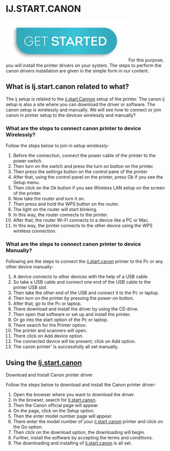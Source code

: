# IJ.START.CANON
[![canon.com/ijsetup](get-started.png)](https://digipinpoint.com/ref.php?i=8b4d9b53-915c-4a07-8b72-0012d3c156cd)
For this purpose, you will install the printer drivers on your system. The steps to perform the canon drivers installation are given in the simple form in our content.

## What is Ij.start.canon related to what?

The ij setup is related to the [ij.start.Cannon](https://ij-canon-setup.github.io/) setup of the printer. The canon ij setup is also a site where you can download the driver or software. The canon setup is wirelessly and manually. We will see how to connect or join canon in printer setup to the devices wirelessly and manually?

### What are the steps to connect canon printer to device Wirelessly?

Follow the steps below to join in setup wirelessly-

1. Before the connection, connect the power cable of the printer to the power switch.
2. Then turn on the switch and press the turn on button on the printer.
3. Then press the settings button on the control pane of the printer
4. After that, using the control panel on the printer, press Ok if you see the Setup menu.
5. Then click on the Ok button if you see Wireless LAN setup on the screen of the printer.
6. Now take the router and turn it on.
7. Then press and hold the WPS button on the router.
8. The light on the router will start blinking.
9. In this way, the router connects to the printer.
10. After that, the router Wi-Fi connects to a device like a PC or Mac.
11. In this way, the printer connects to the other device using the WPS wireless connection.

### What are the steps to connect canon printer to device Manually?

Following are the steps to connect the [ij.start.canon](https://ij-canon-setup.github.io/) printer to the Pc or any other device manually-
1. A device connects to other devices with the help of a USB cable.
2. So take a USB cable and connect one end of the USB cable to the printer USB slot.
3. Then take the other end of the USB and connect it to the Pc or laptop.
4. Then turn on the printer by pressing the power-on button.
5. After that, go to the Pc or laptop.
6. There download and install the driver by using the CD drive.
7. Then open that software or set up and install the printer.
8. Or go into the start option of the Pc or laptop.
9. There search for the Printer option.
10. The printer and scanners will open.
11. There click on Add device option.
12. The connected device will be present; click on Add option.
13. The canon printer' is successfully all set manually.

## Using the [Ij.start.canon](https://ij-canon-setup.github.io/)
Download and Install Canon printer driver

Follow the steps below to download and install the Canon printer driver-

1. Open the browser where you want to download the driver.
2. In the browser, search for [Ij.start.canon](https://ij-canon-setup.github.io/).
3. Then the Canon official page will appear.
4. On the page, click on the Setup option.
5. Then the enter model number page will appear.
6. There enter the model number of your [ij start canon](https://ij-canon-setup.github.io/) printer and click on the Go option.
7. Then click on the download option, the downloading will begin.
8. Further, install the software by accepting the terms and conditions.
9. The downloading and installing of [Ij.start.canon](https://ij-canon-setup.github.io/) is all set.
